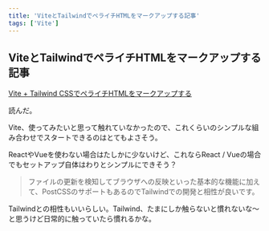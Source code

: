 ```yaml
---
title: 'ViteとTailwindでペライチHTMLをマークアップする記事'
tags: ['Vite']
---
```


## ViteとTailwindでペライチHTMLをマークアップする記事

[Vite \+ Tailwind CSSでペライチHTMLをマークアップする](https://zenn.dev/mottox2/articles/vite-tailwind)

読んだ。

Vite、使ってみたいと思って触れていなかったので、これくらいのシンプルな組み合わせでスタートできるのはとてもよさそう。

ReactやVueを使わない場合はたしかに少ないけど、これならReact / Vueの場合でもセットアップ自体はわりとシンプルにできそう？

> ファイルの更新を検知してブラウザへの反映といった基本的な機能に加えて、PostCSSのサポートもあるのでTailwindでの開発と相性が良いです。

Tailwindとの相性もいいらしい。Tailwind、たまにしか触らないと慣れないな〜と思うけど日常的に触っていたら慣れるかな。
